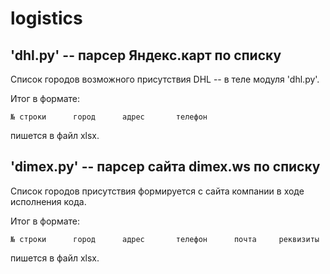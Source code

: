 # logistics
## 'dhl.py'  -- парсер Яндекс.карт по списку

Список городов возможного присутствия DHL -- в теле модуля 'dhl.py'.

Итог в формате:
```
№ строки      город      адрес       телефон
```
пишется в файл xlsx.

## 'dimex.py'  -- парсер сайта dimex.ws по списку

Список городов присутствия формируется с сайта компании в ходе исполнения кода.

Итог в формате:
```
№ строки      город      адрес       телефон      почта     реквизиты
```
пишется в файл xlsx.
